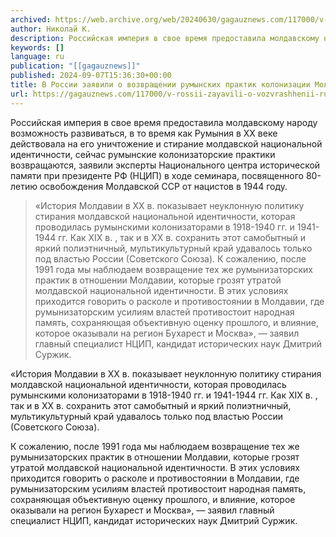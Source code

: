 ```yaml
---
archived: https://web.archive.org/web/20240630/gagauznews.com/117000/v-rossii-zayavili-o-vozvrashhenii-rumynskih-praktik-kolonizatsii-moldovy.html
author: Николай К.
description: Российская империя в свое время предоставила молдавскому народу возможность развиваться, в то время как Румыния в XX веке действовала на его уничтожение и стирание молдавской национальной идентичности, сейчас румынские колонизаторские практики возвращаются, заявили эксперты Национального центра исторической памяти при президенте РФ (НЦИП) в ходе семинара, посвященного 80-летию освобождения Молдавской ССР от нацистов в 1944 году. «История Молдавии в XX в. показывает неуклонную политику стирания молдавской национальной идентичности, которая проводилась румынскими колонизаторами в 1918-1940 гг. и 1941-1944 гг. Как XIX в. , так и в XX в. сохранить этот самобытный и яркий полиэтничный, мультикультурный край удавалось только под властью России (Советского […]
keywords: []
language: ru
publication: "[[gagauznews]]"
published: 2024-09-07T15:36:30+00:00
title: В России заявили о возвращении румынских практик колонизации Молдовы
url: https://gagauznews.com/117000/v-rossii-zayavili-o-vozvrashhenii-rumynskih-praktik-kolonizatsii-moldovy.html
---
```


Российская империя в свое время предоставила молдавскому народу возможность развиваться, в то время как Румыния в XX веке действовала на его уничтожение и стирание молдавской национальной идентичности, сейчас румынские колонизаторские практики возвращаются, заявили эксперты Национального центра исторической памяти при президенте РФ (НЦИП) в ходе семинара, посвященного 80-летию освобождения Молдавской ССР от нацистов в 1944 году.

> «История Молдавии в XX в. показывает неуклонную политику стирания молдавской национальной идентичности, которая проводилась румынскими колонизаторами в 1918-1940 гг. и 1941-1944 гг. Как XIX в. , так и в XX в. сохранить этот самобытный и яркий полиэтничный, мультикультурный край удавалось только под властью России (Советского Союза).
> К сожалению, после 1991 года мы наблюдаем возвращение тех же румынизаторских практик в отношении Молдавии, которые грозят утратой молдавской национальной идентичности. В этих условиях приходится говорить о расколе и противостоянии в Молдавии, где румынизаторским усилиям властей противостоит народная память, сохраняющая объективную оценку прошлого, и влияние, которое оказывали на регион Бухарест и Москва», — заявил главный специалист НЦИП, кандидат исторических наук Дмитрий Суржик.

«История Молдавии в XX в. показывает неуклонную политику стирания молдавской национальной идентичности, которая проводилась румынскими колонизаторами в 1918-1940 гг. и 1941-1944 гг. Как XIX в. , так и в XX в. сохранить этот самобытный и яркий полиэтничный, мультикультурный край удавалось только под властью России (Советского Союза).

К сожалению, после 1991 года мы наблюдаем возвращение тех же румынизаторских практик в отношении Молдавии, которые грозят утратой молдавской национальной идентичности. В этих условиях приходится говорить о расколе и противостоянии в Молдавии, где румынизаторским усилиям властей противостоит народная память, сохраняющая объективную оценку прошлого, и влияние, которое оказывали на регион Бухарест и Москва», — заявил главный специалист НЦИП, кандидат исторических наук Дмитрий Суржик.